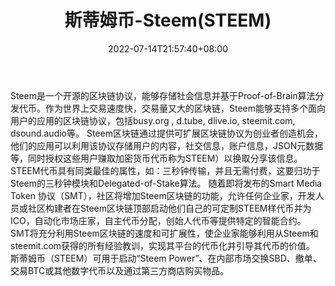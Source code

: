 ﻿---
weight: 
title: "斯蒂姆币-Steem(STEEM)"
description: "Steem是一个开源的区块链协议，能够存储社会信息并基于Proof-of-Brain算法分发代币"
date: 2022-07-14T21:57:40+08:00
lastmod: 2022-07-14T16:45:40+08:00
draft: false
authors: ["浮尘"]
featuredImage: "sidimubi-steemsteem.webp"
link: "https://steem.com/"
tags: ["数字代币","斯蒂姆币-Steem(STEEM)"]
categories: ["navigation"]
navigation: ["数字代币"]
lightgallery: true
toc: true
pinned: false
recommend: false
recommend1: false
---
Steem是一个开源的区块链协议，能够存储社会信息并基于Proof-of-Brain算法分发代币。作为世界上交易速度快，交易量又大的区块链，Steem能够支持多个面向用户的应用的区块链协议，包括busy.org , d.tube, dlive.io, steemit.com, dsound.audio等。
Steem区块链通过提供可扩展区块链协议为创业者创造机会，他们的应用可以利用该协议存储用户的内容，社交信息，账户信息，JSON元数据等，同时授权这些用户赚取加密货币代币称为STEEM）以换取分享该信息。 STEEM代币具有同类最佳的属性，如：三秒钟传输，并且无需付费，这要归功于Steem的三秒钟模块和Delegated-of-Stake算法。
随着即将发布的Smart Media Token 协议（SMT），社区将增加Steem区块链的功能，允许任何企业家，开发人员或社区构建者在Steem区块链顶部启动他们自己的可定制STEEM样代币并为ICO，自动化市场庄家，自主代币分配，创始人代币等提供特定的智能合约。 SMT将充分利用Steem区块链的速度和可扩展性，使企业家能够利用从Steem和steemit.com获得的所有经验教训，实现其平台的代币化并引导其代币的价值。
斯蒂姆币（STEEM）可用于启动“Steem Power”、在内部市场交换SBD、撤单、交易BTC或其他数字代币以及通过第三方商店购买物品。

